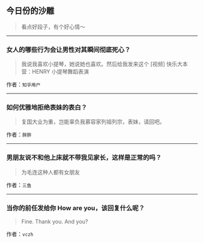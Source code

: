 ## 今日份的沙雕

> 看点好段子，有个好心情～


 
---

### 女人的哪些行为会让男性对其瞬间彻底死心？

> 我说我喜欢小提琴，她说她也喜欢。然后给我发来这个 [视频] 快乐大本营：HENRY 小提琴舞蹈表演


作者：`知乎用户`

---

### 如何优雅地拒绝表妹的表白？

> 复国大业为重，岂能辜负我慕容家列祖列宗，表妹，请回吧。


作者：`胖胖`

---

### 男朋友说不和他上床就不带我见家长，这样是正常的吗？

> 为毛连这种人都有女朋友


作者：`三鱼`

---

### 当你的前任发给你 How are you，该回复什么呢？

> Fine. Thank you. And you?


作者：`vczh`